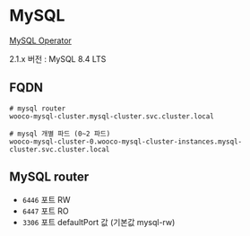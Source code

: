 # MySQL

[MySQL Operator](https://artifacthub.io/packages/search?repo=mysql-operator)

2.1.x 버전 : MySQL 8.4 LTS

## FQDN

```
# mysql router
wooco-mysql-cluster.mysql-cluster.svc.cluster.local

# mysql 개별 파드 (0~2 파드)
wooco-mysql-cluster-0.wooco-mysql-cluster-instances.mysql-cluster.svc.cluster.local
```

## MySQL router

- `6446` 포트 RW
- `6447` 포트 RO
- `3306` 포트 defaultPort 값 (기본값 mysql-rw)

